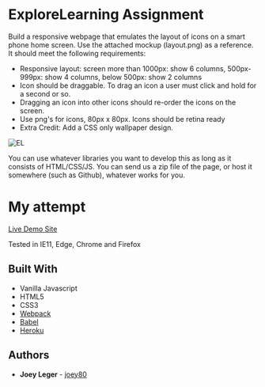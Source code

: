 # ExploreLearning Assignment

Build a responsive webpage that emulates the layout of icons on a smart phone home screen.  Use the attached mockup (layout.png) as a reference.  It should meet the following requirements:

* Responsive layout: screen more than 1000px: show 6 columns, 500px-999px: show 4 columns, below 500px: show 2 columns
* Icon should be draggable.  To drag an icon a user must click and hold for a second or so.
* Dragging an icon into other icons should re-order the icons on the screen. 
* Use png's for icons, 80px x 80px.  Icons should be retina ready
* Extra Credit: Add a CSS only wallpaper design.

![EL](https://user-images.githubusercontent.com/3519112/42417031-f1481b66-824b-11e8-82d7-251e49e599ce.png)

You can use whatever libraries you want to develop this as long as it consists of HTML/CSS/JS.  You can send us a zip file of the page, or host it somewhere (such as Github), whatever works for you.

# My attempt

[Live Demo Site](https://joeyui-el.herokuapp.com/)

Tested in IE11, Edge, Chrome and Firefox

## Built With

* Vanilla Javascript
* HTML5
* CSS3
* [Webpack](https://webpack.js.org/)
* [Babel](https://babeljs.io/)
* [Heroku](https://heroku.com/)

## Authors

* **Joey Leger** - [joey80](https://github.com/joey80)